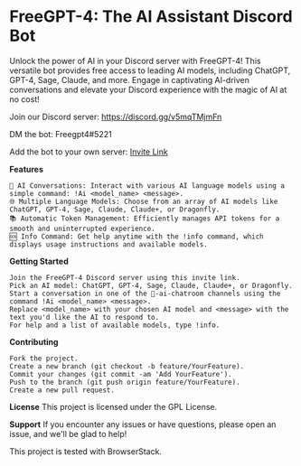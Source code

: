 # FreeGPT-4: The AI Assistant Discord Bot
Unlock the power of AI in your Discord server with FreeGPT-4! This versatile bot provides free access to leading AI models, including ChatGPT, GPT-4, Sage, Claude, and more. Engage in captivating AI-driven conversations and elevate your Discord experience with the magic of AI at no cost!

Join our Discord server: https://discord.gg/v5mqTMjmFn

DM the bot: Freegpt4#5221

Add the bot to your own server: [Invite Link](https://discord.com/api/oauth2/authorize?client_id=1106139056921907280&permissions=415202896960&scope=bot)

**Features**

    💬 AI Conversations: Interact with various AI language models using a simple command: !Ai <model_name> <message>.
    🌐 Multiple Language Models: Choose from an array of AI models like ChatGPT, GPT-4, Sage, Claude, Claude+, or Dragonfly.
    📚 Automatic Token Management: Efficiently manages API tokens for a smooth and uninterrupted experience.
    🆘 Info Command: Get help anytime with the !info command, which displays usage instructions and available models.

**Getting Started**

    Join the FreeGPT-4 Discord server using this invite link.
    Pick an AI model: ChatGPT, GPT-4, Sage, Claude, Claude+, or Dragonfly.
    Start a conversation in one of the 🧠-ai-chatroom channels using the command !Ai <model_name> <message>.
    Replace <model_name> with your chosen AI model and <message> with the text you'd like the AI to respond to.
    For help and a list of available models, type !info.

**Contributing**

    Fork the project.
    Create a new branch (git checkout -b feature/YourFeature).
    Commit your changes (git commit -am 'Add YourFeature').
    Push to the branch (git push origin feature/YourFeature).
    Create a new pull request.

**License**
This project is licensed under the GPL License.

**Support**
If you encounter any issues or have questions, please open an issue, and we'll be glad to help!

This project is tested with BrowserStack.
